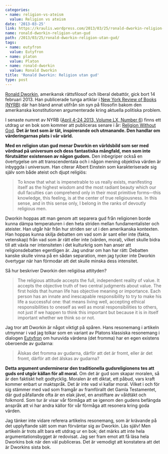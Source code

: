 ```yaml
---
categories:
- name: religion-vs-ateism
  value: Religion vs ateism
date: '2013-03-25'
link: https://kraulis.wordpress.com/2013/03/25/ronald-dworkin-religion-utan-gud/
name: ronald-dworkin-religion-utan-gud
path: /2013/03/25/ronald-dworkin-religion-utan-gud/
tags:
- name: eutyfron
  value: Eutyfron
- name: platon
  value: Platon
- name: ronald-dworkin
  value: Ronald Dworkin
title: 'Ronald Dworkin: Religion utan gud'
type: post
---
```

[Ronald Dworkin](http://en.wikipedia.org/wiki/Ronald_Dworkin), amerikansk rättsfilosof och liberal debattör, gick bort 14 februari 2013. Han publicerade tunga artiklar i [New York Review of Books (NYRB)](http://www.nybooks.com/) där han bland annat utifrån sin syn på filosofin bakom den amerikanska konstitutionen argumenterade kring aktuella politiska problem.

I senaste numret av NYRB ([April 4-24 2013, Volume LX, Number 6](http://www.nybooks.com/issues/2013/apr/04/)) finns ett utdrag ur en bok som kommer att publiceras senare i år: [Religion Without God](http://www.nybooks.com/articles/archives/2013/apr/04/religion-without-god/). **Det är text som är tät, inspirerande och utmanande. Den handlar om värderingarnas plats i vår värld.**



**Med en religion utan gud menar Dworkin en världsbild som ser med vördnad på universum och dess fantastiska mångfald, men som inte förutsätter existensen av någon gudom.** Den inbegriper också en övertygelse om att transcendentala och i någon mening objektiva värden är inbyggda i universum. Han citerar Albert Einstein som karakteriserade sig själv som både ateist och djupt religiös:

> To know that what is impenetrable to us really exists, manifesting itself as the highest wisdom and the most radiant beauty which our dull faculties can comprehend only in their most primitive forms—this knowledge, this feeling, is at the center of true religiousness. In this sense, and in this sense only, I belong in the ranks of devoutly religious men.

Dworkin hoppas att man genom att separera gud från religionen borde kunna dämpa temperaturen i den heta striden mellan fundamentalister och ateister. Han utgår här från hur striden ser ut i den amerikanska kontexten. Han hoppas kunna skilja debatten om vad som är sant eller inte (fakta, vetenskap) från vad som är rätt eller inte (värden, moral), vilket skulle bidra till att växla ner intensiteten i det kulturkrig som han anser att religionsdebatten egentligen är. Jag undrar om han har rätt: Debatten kanske skulle vinna på en sådan separation, men jag tycker inte Dworkin övertygar när han förmodar att det skulle minska dess intensitet.

Så hur beskriver Dworkin den religiösa attityden?

> The religious attitude accepts the full, independent reality of value. It accepts the objective truth of two central judgments about value. The first holds that human life has objective meaning or importance. Each person has an innate and inescapable responsibility to try to make his life a successful one: that means living well, accepting ethical responsibilities to oneself as well as moral responsibilities to others, not just if we happen to think this important but because it is in itself important whether we think so or not.

Jag tror att Dworkin är något viktigt på spåren. Hans resonemang i artikeln utmynnar i vad jag tolkar som en variant av Platons klassiska resonemang i dialogen [Eutyfron](http://en.wikipedia.org/wiki/Euthyphro) om huruvida värdena (det fromma) har en egen existens oberoende av gudarna:

> Älskas det fromma av gudarna, därför att det är fromt, eller är det fromt, därför att det älskas av gudarna?

**Detta argument underminerar den traditionella gudsreligionens tes att guds ord utgör källan för all moral.** Om det är gud som skapar moralen, så är den faktiskt helt godtycklig. Moralen är ett diktat, ett påbud, vars kraft kommer enbart ur maktspråk. Det är inte vad vi kallar moral. Vilket i och för sig stämmer med vad som framgår av framförallt det Gamla Testamentet, där gud påfallande ofta är en elak jävel, en anstiftare av våldtäkt och folkmord. Som tur är visar vår förmåga att se igenom den gudens befängda anspråk att vi har andra källor för vår förmåga att resonera kring goda värden.

Jag tänker inte vidare referera artikelns resonemang, som är krävande på det upplyftande sätt som man förväntar sig av Dworkin. Läs själv! Men artikeln är trots allt bara ett utdrag ur en bok; det märks att inte hela argumentationsbygget är redovisat. Jag ser fram emot att få läsa hela Dworkins bok när den väl publiceras. Det är vemodigt att konstatera att det är Dworkins sista bok.

